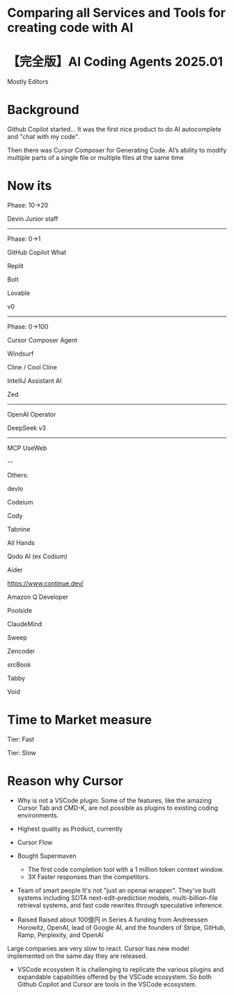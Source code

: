 
# Comparing all Services and Tools for creating code with AI

# 【完全版】AI Coding Agents 2025.01 

Mostly Editors 

# Background

Github Copilot started...
It was the first nice product to do AI autocomplete and "chat with my code".

Then there was Cursor Composer for Generating Code.
AI’s ability to modify multiple parts of a single file or multiple files at the same time



# Now its 

Phase: 10→20

Devin
	Junior staff

---

Phase: 0→1

GitHub Copilot What

Replit

Bolt

Lovable

v0

---

Phase: 0→100

Cursor Composer Agent

Windsurf

Cline / Cool Cline

IntelliJ Assistant AI

Zed

----

OpenAI Operator

DeepSeek v3


----

MCP
UseWeb

--

Others:

devlo


Codeium

Cody

Tabnine

All Hands 

Qodo AI (ex Codium)

Aider

https://www.continue.dev/

Amazon Q Developer

Poolside

ClaudeMind

Sweep

Zencoder

srcBook

Tabby

Void

# Time to Market measure

Tier: Fast

Tier: Slow

# Reason why Cursor

- Why is not a VSCode plugin:
Some of the features, like the amazing Cursor Tab and CMD-K, are not possible as plugins to existing coding environments.

- Highest quality as Product, currently

- Cursor Flow

- Bought Supermaven 
  - The first code completion tool with a 1 million token context window.
  - 3X Faster responses than the competitors.

- Team of smart people
It's not "just an openai wrapper".
They've built systems including SOTA next-edit-prediction models, multi-billion-file retrieval systems, and fast code rewrites through speculative inference.

- Raised
Raised about 100億円 in Series A funding from Andreessen Horowitz, OpenAI, lead of Google AI, and the founders of Stripe, GitHub, Ramp, Perplexity, and OpenAI

Large companies are very slow to react.
Cursor has new model implemented on the same day they are released.


- VSCode ecosystem
It is challenging to replicate the various plugins and expandable capabilities offered by the VSCode ecosystem. So both Github Copilot and Cursor are tools in the VSCode ecosystem. 